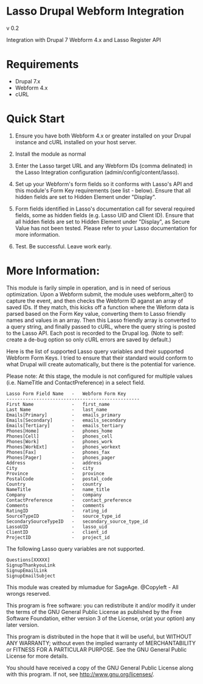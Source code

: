 # Lasso Drupal Webform Integration
v 0.2

Integration with Drupal 7 Webform 4.x and Lasso Register API

# Requirements

- Drupal 7.x
- Webform 4.x
- cURL

# Quick Start

1. Ensure you have both Webform 4.x or greater installed on your Drupal instance and cURL installed on your host server.

2. Install the module as normal

3. Enter the Lasso target URL and any Webform IDs (comma delinated) in the Lasso Integration configuration (admin/config/content/lasso).

4. Set up your Webform's form fields so it conforms with Lasso's API and this module's Form Key requirements (see list - below). Ensure that all hidden fields are set to Hidden Element under "Display".

5. Form fields identified in Lasso's documentation call for several required fields, some as hidden fields (e.g. Lasso UID and Client ID). Ensure that all hidden fields are set to Hidden Element under "Display", as Secure Value has not been tested. Please refer to your Lasso documentation for more information.

6. Test. Be successful. Leave work early.

# More Information:

This module is farily simple in operation, and is in need of serious optimization. Upon a Webform submit, the module uses webform_alter() to capture the event, and then checks the Webform ID aganst an array of saved IDs. If they match, this kicks off a function where the Weform data is parsed based on the Form Key value, converting them to Lasso friendly names and values in an array. Then this Lasso friendly array is converted to a query string, and finally passed to cURL, where the query string is posted to the Lasso API. Each post is recorded to the Drupal log. (Note to self: create a de-bug option so only cURL errors are saved by default.)

Here is the list of supported Lasso query variables and their supported Webform Form Keys. I tried to ensure that their standard would conform to what Drupal will create automatically, but there is the potential for varience.

Please note: At this stage, the module is not configured for multiple values (i.e. NameTitle and ContactPreference) in a select field.

	Lasso Form Field Name   -   Webform Form Key
	-------------------------------------------------
	First Name              -   first_name
	Last Name               -   last_name
	Emails[Primary]         -   emails_primary
	Emails[Secondary]       -   emails_secondary
	Emails[Tertiary]        -   emails_tertiary
	Phones[Home]            -   phones_home
	Phones[Cell]            -   phones_cell
	Phones[Work]            -   phones_work
	Phones[WorkExt]         -   phones_workext
	Phones[Fax]             -   phones_fax
	Phones[Pager]           -   phones_pager
	Address                 -   address
	City                    -   city
	Province                -   province
	PostalCode              -   postal_code
	Country                 -   country
	NameTitle               -   name_title
	Company                 -   company
	ContactPreference       -   contact_preference
	Comments                -   comments
	RatingID                -   rating_id
	SourceTypeID            -   source_type_id
	SecondarySourceTypeID   -   secondary_source_type_id
	LassoUID                -   lasso_uid
	ClientID                -   client_id
	ProjectID               -   project_id

The following Lasso query variables are not supported.

	Questions[XXXXX]
	SignupThankyouLink
	SignupEmailLink
	SignupEmailSubject

This module was created by mlumadue for SageAge. @Copyleft - All wrongs reserved. 

This program is free software: you can redistribute it and/or modify it under the terms of the GNU General Public License as published by the Free Software Foundation, either version 3 of the License, or(at your option) any later version.

This program is distributed in the hope that it will be useful, but WITHOUT ANY WARRANTY; without even the implied warranty of MERCHANTABILITY or FITNESS FOR A PARTICULAR PURPOSE.  See the GNU General Public License for more details.

You should have received a copy of the GNU General Public License along with this program.  If not, see <http://www.gnu.org/licenses/>.

